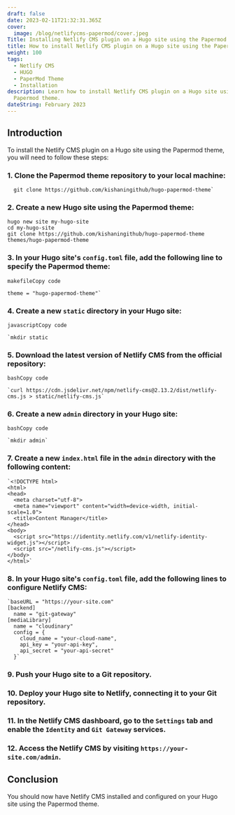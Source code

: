```yaml
---
draft: false
date: 2023-02-11T21:32:31.365Z
cover:
  image: /blog/netlifycms-papermod/cover.jpeg
Title: Installing Netlify CMS plugin on a Hugo site using the Papermod theme
title: How to install Netlify CMS plugin on a Hugo site using the Papermod theme
weight: 100
tags:
  - Netlify CMS
  - HUGO
  - PaperMod Theme
  - Installation
description: Learn how to install Netlify CMS plugin on a Hugo site using the
  Papermod theme.
dateString: February 2023
---
```

## Introduction
To install the Netlify CMS plugin on a Hugo site using the Papermod theme, you will need to follow these steps:

### 1.  Clone the Papermod theme repository to your local machine:
    
 ``` 
   git clone https://github.com/kishaningithub/hugo-papermod-theme` 
 ```

### 2.  Create a new Hugo site using the Papermod theme:
    
      
    hugo new site my-hugo-site
    cd my-hugo-site
    git clone https://github.com/kishaningithub/hugo-papermod-theme themes/hugo-papermod-theme 
    
### 3.  In your Hugo site's `config.toml` file, add the following line to specify the Papermod theme:
    
    makefileCopy code
    
    theme = "hugo-papermod-theme"` 
    
### 4.  Create a new `static` directory in your Hugo site:
    
    javascriptCopy code
    
    `mkdir static 
    
### 5.  Download the latest version of Netlify CMS from the official repository:
    
    bashCopy code
    
    `curl https://cdn.jsdelivr.net/npm/netlify-cms@2.13.2/dist/netlify-cms.js > static/netlify-cms.js` 
    
### 6.  Create a new `admin` directory in your Hugo site:
    
    bashCopy code
    
    `mkdir admin` 
    
### 7.  Create a new `index.html` file in the `admin` directory with the following content:
    
       
    `<!DOCTYPE html>
    <html>
    <head>
      <meta charset="utf-8">
      <meta name="viewport" content="width=device-width, initial-scale=1.0">
      <title>Content Manager</title>
    </head>
    <body>
      <script src="https://identity.netlify.com/v1/netlify-identity-widget.js"></script>
      <script src="/netlify-cms.js"></script>
    </body>
    </html>` 
    
### 8.  In your Hugo site's `config.toml` file, add the following lines to configure Netlify CMS:
    
       
    `baseURL = "https://your-site.com"
    [backend]
      name = "git-gateway"
    [mediaLibrary]
      name = "cloudinary"
      config = {
        cloud_name = "your-cloud-name",
        api_key = "your-api-key",
        api_secret = "your-api-secret"
      }` 
    
### 9.  Push your Hugo site to a Git repository.
    
### 10.  Deploy your Hugo site to Netlify, connecting it to your Git repository.
    
### 11.  In the Netlify CMS dashboard, go to the `Settings` tab and enable the `Identity` and `Git Gateway` services.
    
### 12.  Access the Netlify CMS by visiting `https://your-site.com/admin`.
    
## Conclusion
You should now have Netlify CMS installed and configured on your Hugo site using the Papermod theme.